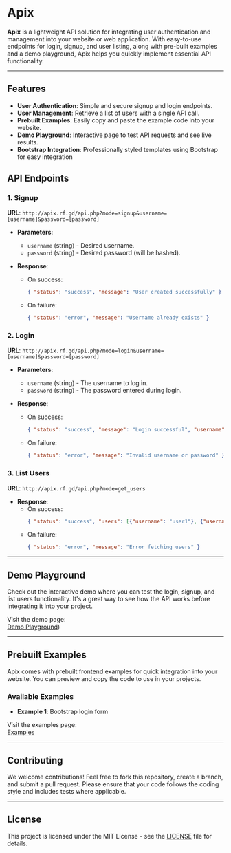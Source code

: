 # Apix

**Apix** is a lightweight API solution for integrating user authentication and management into your website or web application. With easy-to-use endpoints for login, signup, and user listing, along with pre-built examples and a demo playground, Apix helps you quickly implement essential API functionality.

---

## Features

- **User Authentication**: Simple and secure signup and login endpoints.
- **User Management**: Retrieve a list of users with a single API call.
- **Prebuilt Examples**: Easily copy and paste the example code into your website.
- **Demo Playground**: Interactive page to test API requests and see live results.
- **Bootstrap Integration**: Professionally styled templates using Bootstrap for easy integration

## API Endpoints

### 1. **Signup**  
**URL**: `http://apix.rf.gd/api.php?mode=signup&username=[username]&password=[password]`

- **Parameters**:
  - `username` (string) - Desired username.
  - `password` (string) - Desired password (will be hashed).

- **Response**:
  - On success:  
    ```json
    { "status": "success", "message": "User created successfully" }
    ```
  - On failure:  
    ```json
    { "status": "error", "message": "Username already exists" }
    ```

### 2. **Login**  
**URL**: `http://apix.rf.gd/api.php?mode=login&username=[username]&password=[password]`

- **Parameters**:
  - `username` (string) - The username to log in.
  - `password` (string) - The password entered during login.

- **Response**:
  - On success:  
    ```json
    { "status": "success", "message": "Login successful", "username": "demoUser" }
    ```
  - On failure:  
    ```json
    { "status": "error", "message": "Invalid username or password" }
    ```

### 3. **List Users**  
**URL**: `http://apix.rf.gd/api.php?mode=get_users`

- **Response**:
  - On success:  
    ```json
    { "status": "success", "users": [{"username": "user1"}, {"username": "user2"}] }
    ```
  - On failure:  
    ```json
    { "status": "error", "message": "Error fetching users" }
    ```

---

## Demo Playground

Check out the interactive demo where you can test the login, signup, and list users functionality. It's a great way to see how the API works before integrating it into your project.

Visit the demo page:  
[Demo Playground](http://apix.rf.gd/demo.php))

---

## Prebuilt Examples

Apix comes with prebuilt frontend examples for quick integration into your website. You can preview and copy the code to use in your projects.

### Available Examples

- **Example 1**: Bootstrap login form
  
Visit the examples page:  
[Examples](http://apix.rf.gd/examples.php)

---

## Contributing

We welcome contributions! Feel free to fork this repository, create a branch, and submit a pull request. Please ensure that your code follows the coding style and includes tests where applicable.

---

## License

This project is licensed under the MIT License - see the [LICENSE](LICENSE) file for details.
